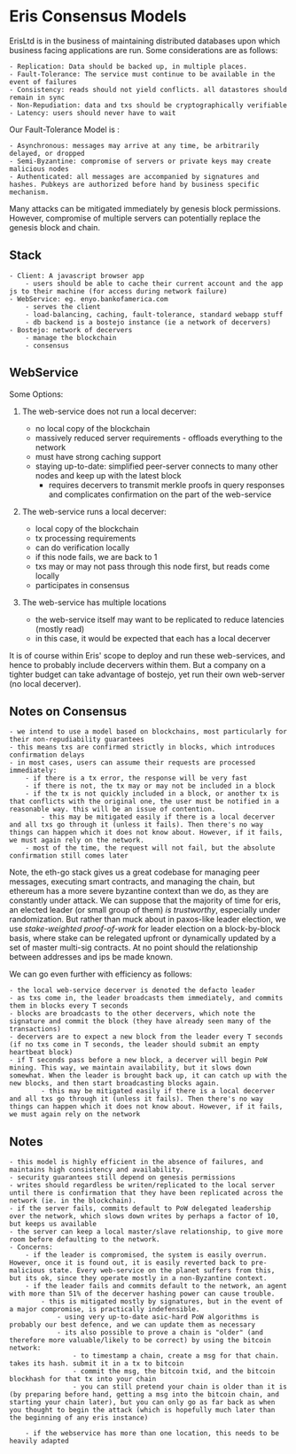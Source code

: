 Eris Consensus Models
=========================
ErisLtd is in the business of maintaining distributed databases upon which business facing applications are run. Some considerations are as follows:

    - Replication: Data should be backed up, in multiple places.
    - Fault-Tolerance: The service must continue to be available in the event of failures
    - Consistency: reads should not yield conflicts. all datastores should remain in sync
    - Non-Repudiation: data and txs should be cryptographically verifiable
    - Latency: users should never have to wait
    

Our Fault-Tolerance Model is :

    - Asynchronous: messages may arrive at any time, be arbitrarily delayed, or dropped
    - Semi-Byzantine: compromise of servers or private keys may create malicious nodes
    - Authenticated: all messages are accompanied by signatures and hashes. Pubkeys are authorized before hand by business specific mechanism.

Many attacks can be mitigated immediately by genesis block permissions. However, compromise of multiple servers can potentially replace the genesis block and chain. 


Stack
-----
    - Client: A javascript browser app
        - users should be able to cache their current account and the app js to their machine (for access during network failure)
    - WebService: eg. enyo.bankofamerica.com
        - serves the client
        - load-balancing, caching, fault-tolerance, standard webapp stuff
        - db backend is a bostejo instance (ie a network of decervers)
    - Bostejo: network of decervers
        - manage the blockchain
        - consensus

WebService
----------
Some Options:

1. The web-service does not run a local decerver:
    - no local copy of the blockchain
    - massively reduced server requirements - offloads everything to the network
    - must have strong caching support
    - staying up-to-date: simplified peer-server connects to many other nodes and keep up with the latest block
        - requires decervers to transmit merkle proofs in query responses and complicates confirmation on the part of the web-service

2. The web-service runs a local decerver:
    - local copy of the blockchain
    - tx processing requirements
    - can do verification locally
    - if this node fails, we are back to 1
    - txs may or may not pass through this node first, but reads come locally
    - participates in consensus
       
3. The web-service has multiple locations
    - the web-service itself may want to be replicated to reduce latencies (mostly read)
    - in this case, it would be expected that each has a local decerver       

It is of course within Eris' scope to deploy and run these web-services, and hence to probably include decervers within them. But a company on a tighter budget can take advantage of bostejo, yet run their own web-server (no local decerver).


Notes on Consensus
------------------
    - we intend to use a model based on blockchains, most particularly for their non-repudiability guarantees
    - this means txs are confirmed strictly in blocks, which introduces confirmation delays
    - in most cases, users can assume their requests are processed immediately:
        - if there is a tx error, the response will be very fast
        - if there is not, the tx may or may not be included in a block
        - if the tx is not quickly included in a block, or another tx is that conflicts with the original one, the user must be notified in a reasonable way. this will be an issue of contention.
            - this may be mitigated easily if there is a local decerver and all txs go through it (unless it fails). Then there's no way things can happen which it does not know about. However, if it fails, we must again rely on the network.
        - most of the time, the request will not fail, but the absolute confirmation still comes later



Note, the eth-go stack gives us a great codebase for managing peer messages, executing smart contracts, and managing the chain, but ethereum has a more severe byzantine context than we do, as they are constantly under attack. We can suppose that the majority of time for eris, an elected leader (or small group of them) *is trustworthy*, especially under randomization. But rather than muck about in paxos-like leader election, we use *stake-weighted proof-of-work* for leader election on a block-by-block basis, where stake can be relegated upfront or dynamically updated by a set of master multi-sig contracts. At no point should the relationship between addresses and ips be made known.

We can go even further with efficiency as follows: 

    - the local web-service decerver is denoted the defacto leader
    - as txs come in, the leader broadcasts them immediately, and commits them in blocks every T seconds
    - blocks are broadcasts to the other decervers, which note the signature and commit the block (they have already seen many of the transactions)
    - decervers are to expect a new block from the leader every T seconds (if no txs come in T seconds, the leader should submit an empty heartbeat block)
    - if T seconds pass before a new block, a decerver will begin PoW mining. This way, we maintain availability, but it slows down somewhat. When the leader is brought back up, it can catch up with the new blocks, and then start broadcasting blocks again.
            - this may be mitigated easily if there is a local decerver and all txs go through it (unless it fails). Then there's no way things can happen which it does not know about. However, if it fails, we must again rely on the network


Notes
-----
    - this model is highly efficient in the absence of failures, and maintains high consistency and availability.
    - security guarantees still depend on genesis permissions
    - writes should regardless be writen/replicated to the local server until there is confirmation that they have been replicated across the network (ie. in the blockchain).
    - if the server fails, commits default to PoW delegated leadership over the network, which slows down writes by perhaps a factor of 10, but keeps us available
    - the server can keep a local master/slave relationship, to give more room before defaulting to the network.
    - Concerns:
        - if the leader is compromised, the system is easily overrun. However, once it is found out, it is easily reverted back to pre-malicious state. Every web-service on the planet suffers from this, but its ok, since they operate mostly in a non-Byzantine context.
        - if the leader fails and commits default to the network, an agent with more than 51% of the decerver hashing power can cause trouble.
            - this is mitigated mostly by signatures, but in the event of a major compromise, is practically indefensible.
                - using very up-to-date asic-hard PoW algorithms is probably our best defence, and we can update them as necessary
                - its also possible to prove a chain is "older" (and therefore more valuable/likely to be correct) by using the bitcoin network:
                    - to timestamp a chain, create a msg for that chain. takes its hash. submit it in a tx to bitcoin
                    - commit the msg, the bitcoin txid, and the bitcoin blockhash for that tx into your chain
                    - you can still pretend your chain is older than it is (by preparing before hand, getting a msg into the bitcoin chain, and starting your chain later), but you can only go as far back as when you thought to begin the attack (which is hopefully much later than the beginning of any eris instance)

        - if the webservice has more than one location, this needs to be heavily adapted
 
